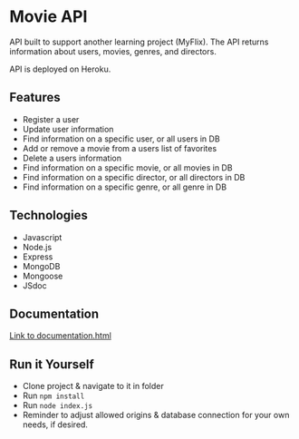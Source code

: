 # Movie API
 API built to support another learning project (MyFlix). The API returns information about users, movies, genres, and directors. 

 API is deployed on Heroku.


 ## Features

- Register a user
- Update user information
- Find information on a specific user, or all users in DB
- Add or remove a movie from a users list of favorites
- Delete a users information
- Find information on a specific movie, or all movies in DB
- Find information on a specific director, or all directors in DB
- Find information on a specific genre, or all genre in DB


## Technologies

- Javascript
- Node.js
- Express
- MongoDB
- Mongoose
- JSdoc


## Documentation

[Link to documentation.html](https://elt-myflix.herokuapp.com/documentation.html)


## Run it Yourself

- Clone project & navigate to it in folder
- Run `npm install`
- Run `node index.js`
- Reminder to adjust allowed origins & database connection for your own needs, if desired.  